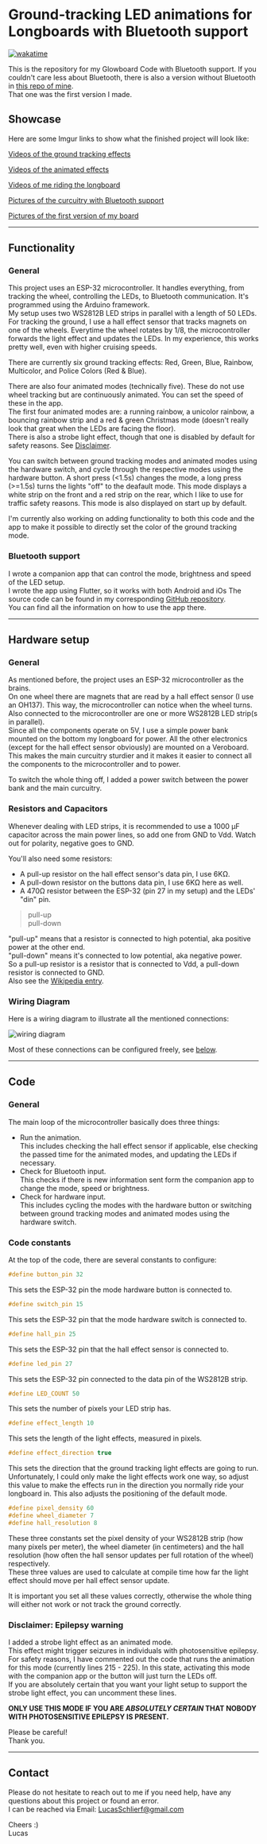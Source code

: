 # Ground-tracking LED animations for Longboards with Bluetooth support

[![wakatime](https://wakatime.com/badge/user/ee0b2e88-680b-47cf-ba7c-afd0e1637329/project/fd3403ed-9d54-4074-bf71-3785127634e4.svg)](https://wakatime.com/badge/user/ee0b2e88-680b-47cf-ba7c-afd0e1637329/project/fd3403ed-9d54-4074-bf71-3785127634e4)

This is the repository for my Glowboard Code with Bluetooth support. If you couldn't care less about Bluetooth, there is also a version without Bluetooth in [this repo of mine](https://www.github.com/LSchlierf/Glowboard).  
That one was the first version I made.

## Showcase

Here are some Imgur links to show what the finished project will look like:

[Videos of the ground tracking effects](https://imgur.com/gallery/86cq9q0)

[Videos of the animated effects](https://imgur.com/gallery/Y8oL3BI)

[Videos of me riding the longboard](https://imgur.com/gallery/xfXjWVt)

[Pictures of the curcuitry with Bluetooth support](https://imgur.com/gallery/vMbaO5J)

[Pictures of the first version of my board](https://imgur.com/gallery/5WJpUBA)

---

## Functionality

### General

This project uses an ESP-32 microcontroller. It handles everything, from tracking the wheel, controlling the LEDs, to Bluetooth communication. It's programmed using the Arduino framework.  
My setup uses two WS2812B LED strips in parallel with a length of 50 LEDs.  
For tracking the ground, I use a hall effect sensor that tracks magnets on one of the wheels. Everytime the wheel rotates by 1/8, the microcontroller forwards the light effect and updates the LEDs. In my experience, this works pretty well, even with higher cruising speeds.

There are currently six ground tracking effects: Red, Green, Blue, Rainbow, Multicolor, and Police Colors (Red & Blue).  

There are also  four animated modes (technically five). These do not use wheel tracking but are continuously animated. You can set the speed of these in the app.  
The first four animated modes are: a running rainbow, a unicolor rainbow, a bouncing rainbow strip and a red & green Christmas mode (doesn't really look that great when the LEDs are facing the floor).  
There is also a strobe light effect, though that one is disabled by default for safety reasons. See [Disclaimer](#disclaimer-epilepsy-warning).

You can switch between ground tracking modes and animated modes using the hardware switch, and cycle through the respective modes using the hardware button. A short press (<1.5s) changes the mode, a long press (>=1.5s) turns the lights "off" to the deafault mode. This mode displays a white strip on the front and a red strip on the rear, which I like to use for traffic safety reasons. This mode is also displayed on start up by default.

I'm currently also working on adding functionality to both this code and the app to make it possible to directly set the color of the ground tracking mode.

### Bluetooth support

I wrote a companion app that can control the mode, brightness and speed of the LED setup.  
I wrote the app using Flutter, so it works with both Android and iOs
The source code can be found in my corresponding [GitHub repository](https://github.com/LSchlierf/LED-Controller).  
You can find all the information on how to use the app there.

---

## Hardware setup

### General

As mentioned before, the project uses an ESP-32 microcontroller as the brains.  
On one wheel there are magnets that are read by a hall effect sensor (I use an OH137). This way, the microcontroller can notice when the wheel turns.  
Also connected to the microcontroller are one or more WS2812B LED strip(s in parallel).  
Since all the components operate on 5V, I use a simple power bank mounted on the bottom my longboard for power. All the other electronics (except for the hall effect sensor obviously) are mounted on a Veroboard. This makes the main curcuitry sturdier and it makes it easier to connect all the components to the microcontroller and to power.

To switch the whole thing off, I added a power switch between the power bank and the main curcuitry.

### Resistors and Capacitors

Whenever dealing with LED strips, it is recommended to use a 1000 μF capacitor across the main power lines, so add one from GND to Vdd. Watch out for polarity, negative goes to GND.

You'll also need some resistors:  

* A pull-up resistor on the hall effect sensor's data pin, I use 6KΩ.
* A pull-down resistor on the buttons data pin, I use 6KΩ here as well.
* A 470Ω resistor between the ESP-32 (pin 27 in my setup) and the LEDs' "din" pin.

>pull-up  
pull-down

"pull-up" means that a resistor is connected to high potential, aka positive power at the other end.  
"pull-down" means it's connected to low potential, aka negative power.  
So a pull-up resistor is a resistor that is connected to Vdd, a pull-down resistor is connected to GND.  
Also see the [Wikipedia entry](https://en.wikipedia.org/wiki/Pull-up_resistor).

### Wiring Diagram

Here is a wiring diagram to illustrate all the mentioned connections:

![wiring diagram](https://i.imgur.com/Xy3EWLW.png)

Most of these connections can be configured freely, see [below](#code-constants).

---

## Code

### General

The main loop of the microcontroller basically does three things:

* Run the animation.  
This includes checking the hall effect sensor if applicable, else checking the passed time for the animated modes, and updating the LEDs if necessary.
* Check for Bluetooth input.  
This checks if there is new information sent form the companion app to change the mode, speed or brightness.
* Check for hardware input.  
This includes cycling the modes with the hardware button or switching between ground tracking modes and animated modes using the hardware switch.

### Code constants

At the top of the code, there are several constants to configure:

```c++
#define button_pin 32
```

This sets the ESP-32 pin the mode hardware button is connected to.

```c++
#define switch_pin 15
```

This sets the ESP-32 pin that the mode hardware switch is connected to.

```c++
#define hall_pin 25
```

This sets the ESP-32 pin that the hall effect sensor is connected to.

```c++
#define led_pin 27
```

This sets the ESP-32 pin connected to the data pin of the WS2812B strip.

```c++
#define LED_COUNT 50
```

This sets the number of pixels your LED strip has.

```c++
#define effect_length 10 
```

This sets the length of the light effects, measured in pixels.

```c++
#define effect_direction true
```

This sets the direction that the ground tracking light effects are going to run. Unfortunately, I could only make the light effects work one way, so adjust this value to make the effects run in the direction you normally ride your longboard in. This also adjusts the positioning of the default mode.

```c++
#define pixel_density 60
#define wheel_diameter 7
#define hall_resolution 8
```

These three constants set the pixel density of your WS2812B strip (how many pixels per meter), the wheel diameter (in centimeters) and the hall resolution (how often the hall sensor updates per full rotation of the wheel) respectively.  
These three values are used to calculate at compile time how far the light effect should move per hall effect sensor update.

It is important you set all these values correctly, otherwise the whole thing will either not work or not track the ground correctly.

### Disclaimer: Epilepsy warning

I added a strobe light effect as an animated mode.  
This effect might trigger seizures in individuals with photosensitive epilepsy.  
For safety reasons, I have commented out the code that runs the animation for this mode (currently lines 215 - 225).
In this state, activating this mode with the companion app or the button will just turn the LEDs off.  
If you are absolutely certain that you want your light setup to support the strobe light effect, you can uncomment these lines.

**ONLY USE THIS MODE IF YOU ARE _ABSOLUTELY CERTAIN_ THAT NOBODY WITH PHOTOSENSITIVE EPILEPSY IS PRESENT.**

Please be careful!  
Thank you.

---

## Contact

Please do not hesitate to reach out to me if you need help, have any questions about this project or found an error.  
I can be reached via Email: [LucasSchlierf@gmail.com](mailto:LucasSchlierf@gmail.com)

Cheers :)  
Lucas
